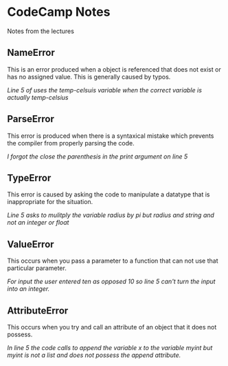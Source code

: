 # CodeCamp Notes

Notes from the lectures


## NameError

This is an error produced when a object is referenced that does not exist or has no assigned value. This is generally caused by typos.

_Line 5 of uses the temp-celsuis variable when the correct variable is actually temp-celsius_

## ParseError

This error is produced when there is a syntaxical mistake which prevents the compiler from properly parsing the code.

_I forgot the close the parenthesis in the print argument on line 5_

## TypeError

This error is caused by asking the code to manipulate a datatype that is inappropriate for the situation.

_Line 5 asks to mulitply the variable radius by pi but radius and string and not an integer or float_

## ValueError

This occurs when you pass a parameter to a function that can not use that particular parameter.

_For input the user entered ten as opposed 10 so line 5 can't turn the input into an integer._

## AttributeError

This occurs when you try and call an attribute of an object that it does not possess.

_In line 5 the code calls to append the variable x to the variable myint but myint is not a list and does not possess the append attribute._